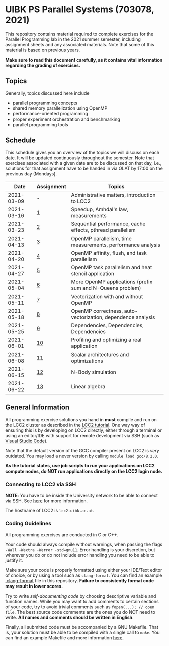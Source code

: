 # UIBK PS Parallel Systems (703078, 2021)

This repository contains material required to complete exercises for the
Parallel Programming lab in the 2021 summer semester, including assignment
sheets and any associated materials. Note that some of this material is based
on previous years.

**Make sure to read this document carefully, as it contains vital information
regarding the grading of exercises.**

## Topics

Generally, topics discussed here include

- parallel programming concepts
- shared memory parallelization using OpenMP
- performance-oriented programming
- proper experiment orchestration and benchmarking
- parallel programming tools

## Schedule

This schedule gives you an overview of the topics we will discuss on each date.
It will be updated continuously throughout the semester. Note that exercises
associated with a given date are to be discussed on that day, i.e., solutions
for that assignment have to be handed in via OLAT by 17:00 on the previous day
(Mondays).

| Date       | Assignment | Topics                                                      |
| ---------- | ---------- | ----------------------------------------------------------- |
| 2021-03-09 | -          | Administrative matters, introduction to LCC2                |
| 2021-03-16 | [1](01)    | Speedup, Amhdal's law, measurements                         |
| 2021-03-23 | [2](02)    | Sequential performance, cache effects, pthread parallelism  |
| 2021-04-13 | [3](03)    | OpenMP parallelism, time measurements, performance analysis |
| 2021-04-20 | [4](04)    | OpenMP affinity, flush, and task parallelism                |
| 2021-04-27 | [5](05)    | OpenMP task parallelism and heat stencil application        |
| 2021-05-04 | [6](06)    | More OpenMP applications (prefix sum and N-Queens problem)  |
| 2021-05-11 | [7](07)    | Vectorization with and without OpenMP                       |
| 2021-05-18 | [8](08)    | OpenMP correctness, auto-vectorization, dependence analysis |
| 2021-05-25 | [9](09)    | Dependencies, Dependencies, Dependencies                    |
| 2021-06-01 | [10](10)   | Profiling and optimizing a real application                 |
| 2021-06-08 | [11](11)   | Scalar architectures and optimizations                      |
| 2021-06-15 | [12](12)   | N-Body simulation                                           |
| 2021-06-22 | [13](13)   | Linear algebra                                              |

## General Information

All programming exercise solutions you hand in **must** compile and run on the
LCC2 cluster as described in the [LCC2 tutorial](lcc2_tutorial.md). One way
way of ensuring this is by developing on LCC2 directly, either through a
terminal or using an editor/IDE with support for remote development via SSH
(such as [Visual Studio Code](https://code.visualstudio.com/docs/remote/ssh)).

Note that the default version of the GCC compiler present on LCC2 is _very_
outdated. You may load a never version by calling `module load gcc/8.2.0`.

**As the tutorial states, use job scripts to run your applications on LCC2
compute nodes, do NOT run applications directly on the LCC2 login node.**

### Connecting to LCC2 via SSH

**NOTE**: You have to be inside the University network to be able to connect via
SSH. See [here](https://www.uibk.ac.at/zid/netz-komm/vpn/) for more information.

The hostname of LCC2 is `lcc2.uibk.ac.at`.

### Coding Guidelines

All programming exercises are conducted in C or C++.

Your code should always compile without warnings, when passing the flags `-Wall -Wextra -Werror -std=gnu11`. Error handling is your discretion, but wherever you
do or do not include error handling you need to be able to justify it.

Make sure your code is properly formatted using either your IDE/Text editor of
choice, or by using a tool such as `clang-format`. You can find an example
[.clang-format](.clang-format) file in this repository. **Failure to
consistently format code may result in lower scores.**

Try to write _self-documenting code_ by choosing descriptive variable and
function names. While you may want to add comments to certain sections of your
code, try to avoid trivial comments such as `fopen(...); // open file`. The best
source code comments are the ones you do NOT need to write. **All names and
comments should be written in English**.

Finally, all submitted code must be accompanied by a GNU Makefile. That is, your
solution must be able to be compiled with a single call to `make`. You can find
an example Makefile and more information [here](example_makefile).
